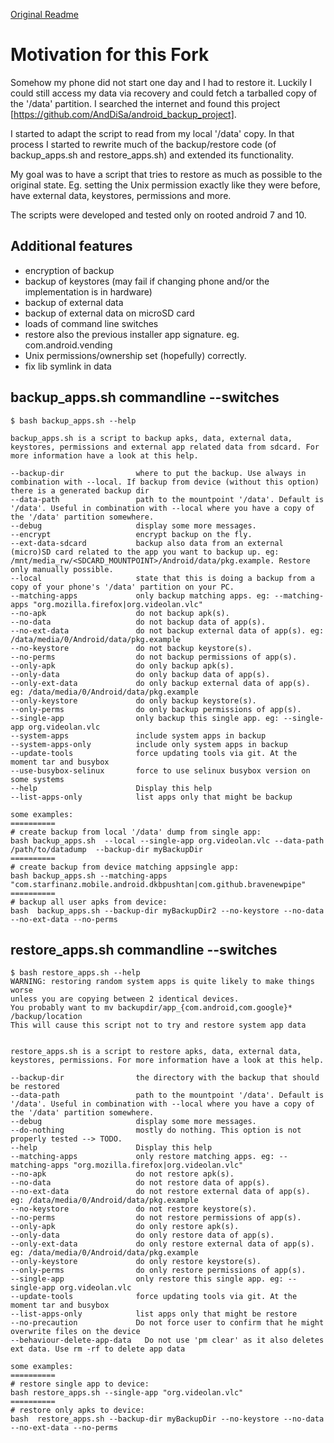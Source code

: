[Original Readme](../README.md)
# Motivation for this Fork
Somehow my phone did not start one day and I had to restore it. Luckily I
could still access my data via recovery and could fetch a tarballed copy
of the '/data' partition. I searched the internet and found this project
[https://github.com/AndDiSa/android_backup_project].

I started to adapt the script to read from my local '/data' copy. In that
process I started to rewrite much of the backup/restore code (of backup_apps.sh
and restore_apps.sh) and extended its functionality.

My goal was to have a script that tries to restore as much as possible to
the original state. Eg. setting the Unix permission exactly like they were
before, have external data, keystores, permissions and more.

The scripts were developed and tested only on rooted android 7 and 10.

## Additional features
- encryption of backup
- backup of keystores (may fail if changing phone and/or the implementation is in hardware)
- backup of external data
- backup of external data on microSD card
- loads of command line switches
- restore also the previous installer app signature. eg. com.android.vending
- Unix permissions/ownership set (hopefully) correctly.
- fix lib symlink in data

## backup_apps.sh commandline --switches
```
$ bash backup_apps.sh --help

backup_apps.sh is a script to backup apks, data, external data, keystores, permissions and external app related data from sdcard. For more information have a look at this help.

--backup-dir                where to put the backup. Use always in combination with --local. If backup from device (without this option) there is a generated backup dir
--data-path                 path to the mountpoint '/data'. Default is '/data'. Useful in combination with --local where you have a copy of the '/data' partition somewhere.
--debug                     display some more messages.
--encrypt                   encrypt backup on the fly.
--ext-data-sdcard           backup also data from an external (micro)SD card related to the app you want to backup up. eg: /mnt/media_rw/<SDCARD_MOUNTPOINT>/Android/data/pkg.example. Restore only manually possible.
--local                     state that this is doing a backup from a copy of your phone's '/data' partition on your PC.
--matching-apps             only backup matching apps. eg: --matching-apps "org.mozilla.firefox|org.videolan.vlc"
--no-apk                    do not backup apk(s).
--no-data                   do not backup data of app(s).
--no-ext-data               do not backup external data of app(s). eg: /data/media/0/Android/data/pkg.example
--no-keystore               do not backup keystore(s).
--no-perms                  do not backup permissions of app(s).
--only-apk                  do only backup apk(s).
--only-data                 do only backup data of app(s).
--only-ext-data             do only backup external data of app(s). eg: /data/media/0/Android/data/pkg.example
--only-keystore             do only backup keystore(s).
--only-perms                do only backup permissions of app(s).
--single-app                only backup this single app. eg: --single-app org.videolan.vlc
--system-apps               include system apps in backup
--system-apps-only          include only system apps in backup
--update-tools              force updating tools via git. At the moment tar and busybox
--use-busybox-selinux       force to use selinux busybox version on some systems
--help                      Display this help
--list-apps-only            list apps only that might be backup

some examples:
==========
# create backup from local '/data' dump from single app:
bash backup_apps.sh  --local --single-app org.videolan.vlc --data-path /path/to/datadump  --backup-dir myBackupDir
==========
# create backup from device matching appsingle app:
bash backup_apps.sh --matching-apps "com.starfinanz.mobile.android.dkbpushtan|com.github.bravenewpipe"
==========
# backup all user apks from device:
bash  backup_apps.sh --backup-dir myBackupDir2 --no-keystore --no-data --no-ext-data --no-perms
```

## restore_apps.sh commandline --switches
```
$ bash restore_apps.sh --help
WARNING: restoring random system apps is quite likely to make things worse
unless you are copying between 2 identical devices.
You probably want to mv backupdir/app_{com.android,com.google}* /backup/location
This will cause this script not to try and restore system app data


restore_apps.sh is a script to restore apks, data, external data, keystores, permissions. For more information have a look at this help.

--backup-dir                the directory with the backup that should be restored
--data-path                 path to the mountpoint '/data'. Default is '/data'. Useful in combination with --local where you have a copy of the '/data' partition somewhere.
--debug                     display some more messages.
--do-nothing                mostly do nothing. This option is not properly tested --> TODO.
--help                      Display this help
--matching-apps             only restore matching apps. eg: --matching-apps "org.mozilla.firefox|org.videolan.vlc"
--no-apk                    do not restore apk(s).
--no-data                   do not restore data of app(s).
--no-ext-data               do not restore external data of app(s). eg: /data/media/0/Android/data/pkg.example
--no-keystore               do not restore keystore(s).
--no-perms                  do not restore permissions of app(s).
--only-apk                  do only restore apk(s).
--only-data                 do only restore data of app(s).
--only-ext-data             do only restore external data of app(s). eg: /data/media/0/Android/data/pkg.example
--only-keystore             do only restore keystore(s).
--only-perms                do only restore permissions of app(s).
--single-app                only restore this single app. eg: --single-app org.videolan.vlc
--update-tools              force updating tools via git. At the moment tar and busybox
--list-apps-only            list apps only that might be restore
--no-precaution             Do not force user to confirm that he might overwrite files on the device
--behaviour-delete-app-data   Do not use 'pm clear' as it also deletes ext data. Use rm -rf to delete app data

some examples:
==========
# restore single app to device:
bash restore_apps.sh --single-app "org.videolan.vlc"
==========
# restore only apks to device:
bash  restore_apps.sh --backup-dir myBackupDir --no-keystore --no-data --no-ext-data --no-perms
```

